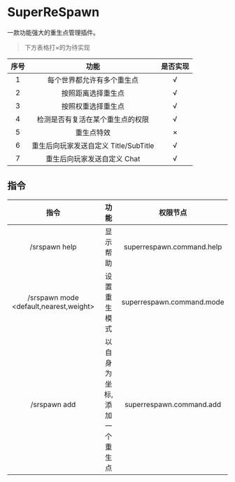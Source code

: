 # SuperReSpawn
一款功能强大的重生点管理插件。 

> 下方表格打×的为待实现

| 序号 | 功能 | 是否实现 |
| :----: | :----: | :----: |
| 1 | 每个世界都允许有多个重生点 | √ |
| 2 | 按照距离选择重生点 | √ |
| 3 | 按照权重选择重生点 | √ |
| 4 | 检测是否有复活在某个重生点的权限 | √ |
| 5 | 重生点特效 | × |
| 6 | 重生后向玩家发送自定义 Title/SubTitle | √ |
| 7 | 重生后向玩家发送自定义 Chat | √ |

## 指令
| 指令 | 功能 | 权限节点 |
| :----: | :----: | :----: |
| /srspawn help | 显示帮助 | superrespawn.command.help |
| /srspawn mode <default,nearest,weight> | 设置重生模式 | superrespawn.command.mode |
| /srspawn add <name> | 以自身为坐标,添加一个重生点 | superrespawn.command.add |




